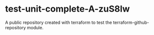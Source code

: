 # test-unit-complete-A-zuS8lw
A public repository created with terraform to test the terraform-github-repository module.
